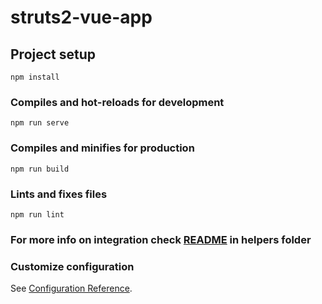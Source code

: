 # struts2-vue-app

## Project setup
```
npm install
```

### Compiles and hot-reloads for development
```
npm run serve
```

### Compiles and minifies for production
```
npm run build
```

### Lints and fixes files
```
npm run lint
```

### For more info on integration check [README](../helpers/README.md) in helpers folder

### Customize configuration
See [Configuration Reference](https://cli.vuejs.org/config/).
